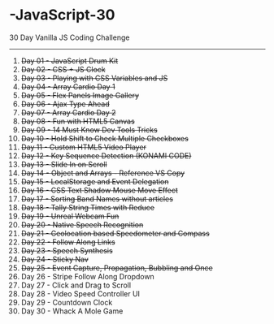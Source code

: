 # -JavaScript-30

30 Day Vanilla JS Coding Challenge

---

01. ~~Day 01 - JavaScript Drum Kit~~
02. ~~Day 02 - CSS + JS Clock~~
03. ~~Day 03 - Playing with CSS Variables and JS~~
04. ~~Day 04 - Array Cardio Day 1~~
05. ~~Day 05 - Flex Panels Image Gallery~~
06. ~~Day 06 - Ajax Type Ahead~~
07. ~~Day 07 - Array Cardio Day 2~~
08. ~~Day 08 - Fun with HTML5 Canvas~~
09. ~~Day 09 - 14 Must Know Dev Tools Tricks~~
10. ~~Day 10 - Hold Shift to Check Multiple Checkboxes~~
11. ~~Day 11 - Custom HTML5 Video Player~~
12. ~~Day 12 - Key Sequence Detection (KONAMI CODE)~~
13. ~~Day 13 - Slide In on Scroll~~
14. ~~Day 14 - Object and Arrays - Reference VS Copy~~
15. ~~Day 15 - LocalStorage and Event Delegation~~
16. ~~Day 16 - CSS Text Shadow Mouse Move Effect~~
17. ~~Day 17 - Sorting Band Names without articles~~
18. ~~Day 18 - Tally String Times with Reduce~~
19. ~~Day 19 - Unreal Webcam Fun~~
20. ~~Day 20 - Native Speech Recognition~~
21. ~~Day 21 - Geolocation based Speedometer and Compass~~
22. ~~Day 22 - Follow Along Links~~
23. ~~Day 23 - Speech Synthesis~~
24. ~~Day 24 - Sticky Nav~~
25. ~~Day 25 - Event Capture, Propagation, Bubbling and Once~~
26. Day 26 - Stripe Follow Along Dropdown
27. Day 27 - Click and Drag to Scroll
28. Day 28 - Video Speed Controller UI
29. Day 29 - Countdown Clock
30. Day 30 - Whack A Mole Game
